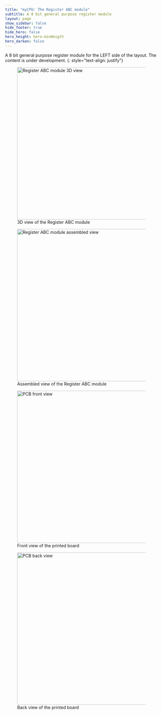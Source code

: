 ```yaml
---
title: "myCPU: The Register ABC module"
subtitle: A 8 bit general purpose register module
layout: page
show_sidebar: false
hide_footer: true
hide_hero: false
hero_height: hero-minHeigth
hero_darken: false
---
```

A 8 bit general purpose register module for the LEFT side of the layout. The content is under development.
{: style="text-align: justify"}

<figure class="center">
    <img src="{{ site.baseurl }}/img/mycpu/modules/register_abc_left/register_abc_left_3d.png" alt="Register ABC module 3D view" title="3D view of the Register ABC module" width="500px">
    <figcaption>3D view of the Register ABC module</figcaption>
</figure>
<figure class="center">
    <img src="{{ site.baseurl }}/img/mycpu/modules/register_abc_left/register_abc_left_assembled.png" alt="Register ABC module assembled view" title="Assembled view of the Register ABC module" width="500px">
    <figcaption>Assembled view of the Register ABC module</figcaption>
</figure>
<figure class="center">
    <img src="{{ site.baseurl }}/img/mycpu/modules/register_abc_left/register_abc_left_clear_front.png" alt="PCB front view" title="Front view of the printed board" width="500px">
    <figcaption>Front view of the printed board</figcaption>
</figure>
<figure class="center">
    <img src="{{ site.baseurl }}/img/mycpu/modules/register_abc_left/register_abc_left_clear_back.png" alt="PCB back view" title="Back view of the printed board" width="500px">
    <figcaption>Back view of the printed board</figcaption>
</figure>
